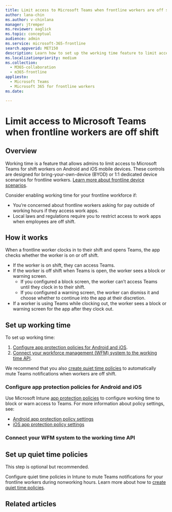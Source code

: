```yaml
---
title: Limit access to Microsoft Teams when frontline workers are off shift
author: lana-chin
ms.author: v-chinlana
manager: jtremper
ms.reviewer: aaglick
ms.topic: conceptual
audience: admin
ms.service: microsoft-365-frontline
search.appverid: MET150
description: Learn how to set up the working time feature to limit access to Teams when frontline workers are off shift.  
ms.localizationpriority: medium
ms.collection: 
  - M365-collaboration
  - m365-frontline
appliesto: 
  - Microsoft Teams
  - Microsoft 365 for frontline workers
ms.date:

---
```


# Limit access to Microsoft Teams when frontline workers are off shift

## Overview

Working time is a feature that allows admins to limit access to Microsoft Teams for shift workers on Android and iOS mobile devices. These controls are designed for bring-your-own-device (BYOD) or 1:1 dedicated device scenarios for frontline workers. [Learn more about frontline device scenarios](flw-devices.md#deployment-models).

Consider enabling working time for your frontline workforce if:

- You’re concerned about frontline workers asking for pay outside of working hours if they access work apps.
- Local laws and regulations require you to restrict access to work apps when employees are off shift.

## How it works

When a frontline worker clocks in to their shift and opens Teams, the app checks whether the worker is on or off shift.

- If the worker is on shift, they can access Teams.
- If the worker is off shift when Teams is open, the worker sees a block or warning screen.
  - If you configured a block screen, the worker can’t access Teams until they clock in to their shift.
  - If you configured a warning screen, the worker can dismiss it and choose whether to continue into the app at their discretion.
- If a worker is using Teams while clocking out, the worker sees a block or warning screen for the app after they clock out.

## Set up working time

To set up working time:

1. [Configure app protection policies for Android and iOS](#configure-app-protection-policies-for-android-and-ios).
1. [Connect your workforce management (WFM) system to the working time API](#connect-your-wfm-system-to-the-working-time-api).

We recommend that you also [create quiet time policies](#set-up-quiet-time-policies) to automatically mute Teams notifications when workers are off shift.

### Configure app protection policies for Android and iOS

Use Microsoft Intune [app protection policies](/mem/intune/apps/app-protection-policies) to configure working time to block or warn access to Teams. For more information about policy settings, see:

- [Android app protection policy settings](/mem/intune/apps/app-protection-policy-settings-android#conditional-launch)
- [iOS app protection policy settings](/mem/intune/apps/app-protection-policy-settings-ios#conditional-launch)

### Connect your WFM system to the working time API

## Set up quiet time policies

This step is optional but recommended.

Configure quiet time policies in Intune to mute Teams notifications for your frontline workers during nonworking hours. Learn more about how to [create quiet time policies](/mem/intune/apps/apps-quiet-time-policies).

## Related articles

